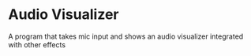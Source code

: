 # Audio Visualizer

A program that takes mic input and shows an audio visualizer integrated with other effects